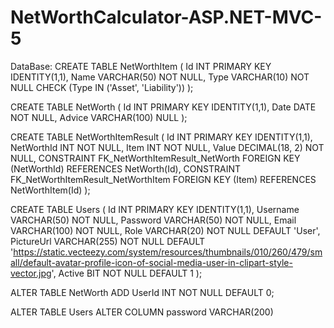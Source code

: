 # NetWorthCalculator-ASP.NET-MVC-5

DataBase: 
CREATE TABLE NetWorthItem (
    Id INT PRIMARY KEY IDENTITY(1,1),
    Name VARCHAR(50) NOT NULL,
    Type VARCHAR(10) NOT NULL CHECK (Type IN ('Asset', 'Liability'))
);

CREATE TABLE NetWorth (
    Id INT PRIMARY KEY IDENTITY(1,1),
    Date DATE NOT NULL,
    Advice VARCHAR(100) NULL
);

CREATE TABLE NetWorthItemResult (
    Id INT PRIMARY KEY IDENTITY(1,1),
    NetWorthId INT NOT NULL,
    Item INT NOT NULL,
    Value DECIMAL(18, 2) NOT NULL,
    CONSTRAINT FK_NetWorthItemResult_NetWorth FOREIGN KEY (NetWorthId) REFERENCES NetWorth(Id),
    CONSTRAINT FK_NetWorthItemResult_NetWorthItem FOREIGN KEY (Item) REFERENCES NetWorthItem(Id)
); 


CREATE TABLE Users (
    Id INT PRIMARY KEY IDENTITY(1,1),
    Username VARCHAR(50) NOT NULL,
    Password VARCHAR(50) NOT NULL,
    Email VARCHAR(100) NOT NULL,
    Role VARCHAR(20) NOT NULL DEFAULT 'User',
    PictureUrl VARCHAR(255) NOT NULL DEFAULT 'https://static.vecteezy.com/system/resources/thumbnails/010/260/479/small/default-avatar-profile-icon-of-social-media-user-in-clipart-style-vector.jpg',
    Active BIT NOT NULL DEFAULT 1
);



ALTER TABLE NetWorth
ADD UserId INT NOT NULL DEFAULT 0;



ALTER TABLE Users
ALTER COLUMN password VARCHAR(200)
